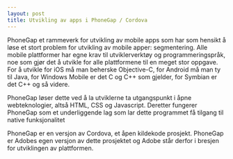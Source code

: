 ```yaml
---
layout: post
title: Utvikling av apps i PhoneGap / Cordova
---
```


PhoneGap et rammeverk for utvikling av mobile apps som har som hensikt å løse et stort problem for utvikling av mobile apper: segmentering. Alle mobile plattformer har egne krav til utviklerverktøy og programmeringspråk, noe som gjør det å utvikle for alle plattformene til en meget stor oppgave. For å utvikle for iOS må man beherske Objective-C, for Android må man ty til Java, for Windows Mobile er det C og C++ som gjelder, for Symbian er det C++ og så videre.

PhoneGap løser dette ved å la utviklerne ta utgangspunkt i åpne webteknologier, altså HTML, CSS og Javascript. Deretter fungerer PhoneGap som et underliggende lag som lar dette programmet få tilgang til native funksjonalitet

PhoneGap er en versjon av Cordova, et åpen kildekode prosjekt. PhoneGap er Adobes egen versjon av dette prosjektet og Adobe står derfor i bresjen for utviklingen av plattformen.